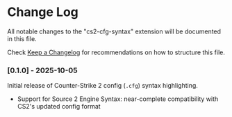 # Change Log

All notable changes to the "cs2-cfg-syntax" extension will be documented in this file.

Check [Keep a Changelog](http://keepachangelog.com/) for recommendations on how to structure this file.

### [0.1.0] - 2025-10-05

Initial release of Counter-Strike 2 config (`.cfg`) syntax highlighting.

-   Support for Source 2 Engine Syntax: near-complete compatibility with CS2's updated config format